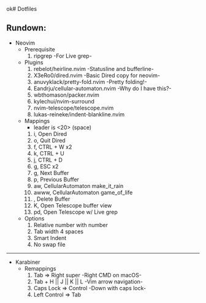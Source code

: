 ok# Dotfiles
## Rundown:
- Neovim
    - Prerequisite
        1. ripgrep -For Live grep-
    - Plugins
        1. rebelot/heirline.nvim -Statusline and bufferline-
        2. X3eRo0/dired.nvim -Basic Dired copy for neovim-
        3. anuvyklack/pretty-fold.nvim -Pretty folding!-
        4. Eandrju/cellular-automaton.nvim -Why do I have this?-
        5. wbthomason/packer.nvim
        6. kylechui/nvim-surround
        7. nvim-telescope/telescope.nvim
        8. lukas-reineke/indent-blankline.nvim
    - Mappings
        - leader is <20> (space)
        1. <leader>i, Open Dired
        2. <leader>o, Quit Dired
        3. <leader>f, CTRL + W x2
        4. <leader>k, CTRL + U
        5. <leader>j, CTRL + D
        6. <leader>g, ESC x2
        8. <leader>g, Next Buffer
        9. <leader>p, Previous Buffer
        10. <leader>aw, CellularAutomaton make_it_rain
        11. <leader>awww, CellularAutomaton game_of_life
        12. <C-k>, Delete Buffer
        13. K, Open Telescope buffer view
        14. <leader>pd, Open Telescope w/ Live grep
    - Options
        1. Relative number with number
        2. Tab width 4 spaces
        3. Smart Indent
        4. No swap file
---
- Karabiner
    - Remappings
        1. Tab => Right super -Right CMD on macOS-
        1. Tab + H || J || K || L -Vim arrow navigation-
        3. Caps Lock => Control -Down with caps lock-
        4. Left Control => Tab
